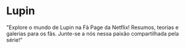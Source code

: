 # Lupin
 "Explore o mundo de Lupin na Fã Page da Netflix! Resumos, teorias e galerias para os fãs. Junte-se a nós nessa paixão compartilhada pela série!"

